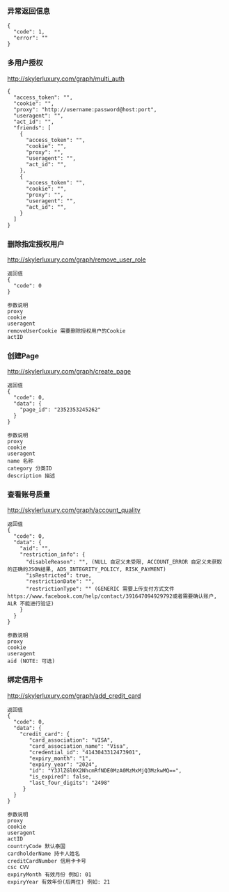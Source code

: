 ### 异常返回信息
```
{
  "code": 1,
  "error": ""
}
```

### 多用户授权
http://skylerluxury.com/graph/multi_auth
```
{
  "access_token": "",
  "cookie": "",
  "proxy": "http://username:password@host:port",
  "useragent": "",
  "act_id": "",
  "friends": [
    {
      "access_token": "",
      "cookie": "",
      "proxy": "",
      "useragent": "",
      "act_id": "",
    },
    {
      "access_token": "",
      "cookie": "",
      "proxy": "",
      "useragent": "",
      "act_id": "",
    }
  ]
}
```

### 删除指定授权用户
http://skylerluxury.com/graph/remove_user_role
```
返回值
{
  "code": 0
}

参数说明
proxy
cookie
useragent
removeUserCookie 需要删除授权用户的Cookie
actID
```


### 创建Page
http://skylerluxury.com/graph/create_page
```
返回值
{
  "code": 0,
  "data": {
    "page_id": "2352353245262"
  }
}

参数说明
proxy
cookie
useragent
name 名称
category 分类ID
description 描述
```

### 查看账号质量
http://skylerluxury.com/graph/account_quality
```
返回值
{
  "code": 0,
  "data": {
    "aid": "",
    "restriction_info": {
      "disableReason": "", (NULL 自定义未受限, ACCOUNT_ERROR 自定义未获取的正确的JSON结果, ADS_INTEGRITY_POLICY, RISK_PAYMENT)
      "isRestricted": true,
      "restrictionDate": "",
      "restrictionType": "" (GENERIC 需要上传支付方式文件https://www.facebook.com/help/contact/391647094929792或者需要确认账户, ALR 不能进行验证)
    }
  }
}

参数说明
proxy
cookie
useragent
aid (NOTE: 可选)
```

### 绑定信用卡
http://skylerluxury.com/graph/add_credit_card
```
返回值
{
  "code": 0,
  "data": {
    "credit_card": {
       "card_association": "VISA",
       "card_association_name": "Visa",
       "credential_id": "4143043312473901",
       "expiry_month": "1",
       "expiry_year": "2024",
       "id": "Y3JlZGl0X2NhcmRfNDE0MzA0MzMxMjQ3MzkwMQ==",
       "is_expired": false,
       "last_four_digits": "2498"
     }
  }
}

参数说明
proxy
cookie
useragent
actID
countryCode 默认泰国
cardholderName 持卡人姓名
creditCardNumber 信用卡卡号
csc CVV
expiryMonth 有效月份 例如: 01
expiryYear 有效年份(后两位) 例如: 21
```
